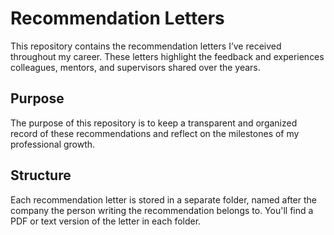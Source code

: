 # Recommendation Letters

This repository contains the recommendation letters I’ve received throughout my career. These letters highlight the feedback and experiences colleagues, mentors, and supervisors shared over the years.

## Purpose

The purpose of this repository is to keep a transparent and organized record of these recommendations and reflect on the milestones of my professional growth.

## Structure

Each recommendation letter is stored in a separate folder, named after the company the person writing the recommendation belongs to. You'll find a PDF or text version of the letter in each folder.
